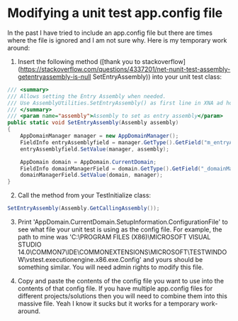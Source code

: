 # Modifying a unit test app.config file

In the past I have tried to include an app.config file but there are times where the file is ignored and I am not sure why. Here is my temporary work around:

1. Insert the following method ([thank you to stackoverflow](https://stackoverflow.com/questions/4337201/net-nunit-test-assembly-getentryassembly-is-null SetEntryAssembly)) into your unit test class:

  ```csharp
  /// <summary>
  /// Allows setting the Entry Assembly when needed. 
  /// Use AssemblyUtilities.SetEntryAssembly() as first line in XNA ad hoc tests.
  /// </summary>
  /// <param name="assembly">Assembly to set as entry assembly</param>
  public static void SetEntryAssembly(Assembly assembly)
  {
      AppDomainManager manager = new AppDomainManager();
      FieldInfo entryAssemblyfield = manager.GetType().GetField("m_entryAssembly", BindingFlags.Instance | BindingFlags.NonPublic);
      entryAssemblyfield.SetValue(manager, assembly);

      AppDomain domain = AppDomain.CurrentDomain;
      FieldInfo domainManagerField = domain.GetType().GetField("_domainManager", BindingFlags.Instance | BindingFlags.NonPublic);
      domainManagerField.SetValue(domain, manager);
  }
  ```
  
2. Call the method from your TestInitialize class:

  ```csharp
  SetEntryAssembly(Assembly.GetCallingAssembly());
  ```

3. Print 'AppDomain.CurrentDomain.SetupInformation.ConfigurationFile' to see what file your unit test is using as the config file. For example, the path to mine was 'C:\PROGRAM FILES (X86)\MICROSOFT VISUAL STUDIO 14.0\COMMON7\IDE\COMMONEXTENSIONS\MICROSOFT\TESTWINDOW\vstest.executionengine.x86.exe.Config' and yours should be something similar. You will need admin rights to modify this file.

4. Copy and paste the contents of the config file you want to use into the contents of that config file. If you have multiple app.config files for different projects/solutions then you will need to combine them into this massive file. Yeah I know it sucks but it works for a temporary work-around.

